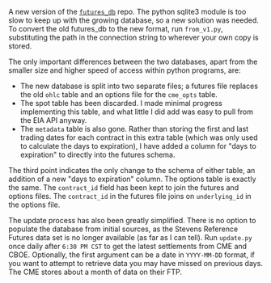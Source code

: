 A new version of the [`futures_db`](https://www.github.com/toobrien/futures_db) repo. The python sqlite3 module is too slow to keep up with the growing database, so a new solution was needed. To convert the old futures_db to the new format, run `from_v1.py`, substituting the path in the connection string to wherever your own copy is stored.

The only important differences between the two databases, apart from the smaller size and higher speed of access within python programs, are:

- The new database is split into two separate files; a futures file replaces the old `ohlc` table and an options file for the `cme_opts` table.
- The spot table has been discarded. I made minimal progress implementing this table, and what little I did add was easy to pull from the EIA API anyway.
- The `metadata` table is also gone. Rather than storing the first and last trading dates for each contract in this extra table (which was only used to calculate the days to expiration), I have added a column for "days to expiration" to directly into the futures schema.

The third point indicates the only change to the schema of either table, an addition of a new "days to expiration" column. The options table is exactly the same. The `contract_id` field has been kept to join the futures and options files. The `contract_id` in the futures file joins on `underlying_id` in the options file.

The update process has also been greatly simplified. There is no option to populate the database from initial sources, as the Stevens Reference Futures data set is no longer available (as far as I can tell). Run `update.py` once daily after `6:30 PM CST` to get the latest settlements from CME and CBOE. Optionally, the first argument can be a date in `YYYY-MM-DD` format, if you want to attempt to retrieve data you may have missed on previous days. The CME stores about a month of data on their FTP.

